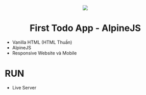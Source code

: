 <div align="center">
    <img src="https://alpinejs.dev/alpine_long.svg"/>
</div>
<div>
<h1 align="center">First Todo App - AlpineJS</h1>
</div>

- Vanilla HTML (HTML Thuần)
- AlpineJS
- Responsive Website và Mobile

# RUN 
- Live Server
